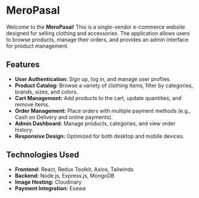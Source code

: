 <h1>MeroPasal</h1>
<p>Welcome to the <strong>MeroPasal</strong>! This is a single-vendor e-commerce website designed for selling clothing and accessories. The application allows users to browse products, manage their orders, and provides an admin interface for product management.</p>

<h2>Features</h2>
<ul>
    <li><strong>User Authentication:</strong> Sign up, log in, and manage user profiles.</li>
    <li><strong>Product Catalog:</strong> Browse a variety of clothing items, filter by categories, brands, sizes, and colors.</li>
    <li><strong>Cart Management:</strong> Add products to the cart, update quantities, and remove items.</li>
    <li><strong>Order Management:</strong> Place orders with multiple payment methods (e.g., Cash on Delivery and online payments).</li>
    <li><strong>Admin Dashboard:</strong> Manage products, categories, and view order history.</li>
    <li><strong>Responsive Design:</strong> Optimized for both desktop and mobile devices.</li>
</ul>

<h2>Technologies Used</h2>
<ul>
    <li><strong>Frontend:</strong> React, Redux Toolkit, Axios, Tailwinds</li>
    <li><strong>Backend:</strong> Node.js, Express.js, MongoDB</li>
    <li><strong>Image Hosting:</strong> Cloudinary</li>
    <li><strong>Payment Integration:</strong> Esewa</li>
</ul>
